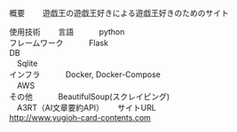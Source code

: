 概要　　
遊戯王の遊戯王好きによる遊戯王好きのためのサイト　　

使用技術　　
言語　　
　python  
フレームワーク　　
　Flask  
DB  
　Sqlite  
インフラ　　
　Docker, Docker-Compose  
　AWS  
その他　　
　BeautifulSoup(スクレイピング)  
　A3RT（AI文章要約API）　　
サイトURL  
http://www.yugioh-card-contents.com  
